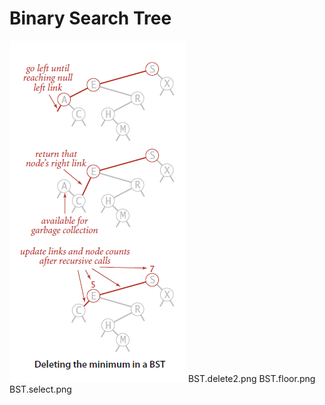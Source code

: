 # Binary Search Tree

![Delete the minimum](images/BST.delete.png?raw=true)
BST.delete2.png
BST.floor.png
BST.select.png

